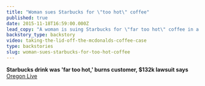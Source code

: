 ```yaml
---
title: "Woman sues Starbucks for \"too hot\" coffee"
published: true
date: 2015-11-18T16:59:00.000Z
lead_copy: "A woman is suing Starbucks for \"far too hot\" coffee in a $132k lawsuit. Sounds ridiculous, but don't forget the backstory on the McDonald's coffee lawsuit: "
backstory_type: backstory
video: taking-the-lid-off-the-mcdonalds-coffee-case
type: backstories
slug: woman-sues-starbucks-for-too-hot-coffee
---
```


**Starbucks drink was 'far too hot,' burns customer, $132k lawsuit says**
[Oregon Live](http://www.oregonlive.com/gresham/index.ssf/2015/11/starbucks_drink_was_far_too_ho.html)

